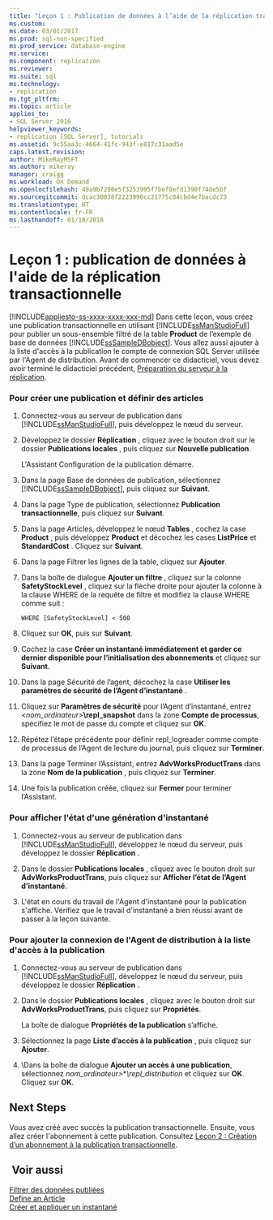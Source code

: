 ```yaml
---
title: "Leçon 1 : Publication de données à l’aide de la réplication transactionnelle | Microsoft Docs"
ms.custom: 
ms.date: 03/01/2017
ms.prod: sql-non-specified
ms.prod_service: database-engine
ms.service: 
ms.component: replication
ms.reviewer: 
ms.suite: sql
ms.technology:
- replication
ms.tgt_pltfrm: 
ms.topic: article
applies_to:
- SQL Server 2016
helpviewer_keywords:
- replication [SQL Server], tutorials
ms.assetid: 9c55aa3c-4664-41fc-943f-e817c31aad5e
caps.latest.revision: 
author: MikeRayMSFT
ms.author: mikeray
manager: craigg
ms.workload: On Demand
ms.openlocfilehash: 49a9b7290e5f3253995f7bef0efd1390f74de5bf
ms.sourcegitcommit: dcac30038f2223990cc21775c84cbd4e7bacdc73
ms.translationtype: HT
ms.contentlocale: fr-FR
ms.lasthandoff: 01/18/2018
---
```

# <a name="lesson-1-publishing-data-using-transactional-replication"></a>Leçon 1 : publication de données à l'aide de la réplication transactionnelle
[!INCLUDE[appliesto-ss-xxxx-xxxx-xxx-md](../../includes/appliesto-ss-xxxx-xxxx-xxx-md.md)] Dans cette leçon, vous créez une publication transactionnelle en utilisant [!INCLUDE[ssManStudioFull](../../includes/ssmanstudiofull-md.md)] pour publier un sous-ensemble filtré de la table **Product** de l’exemple de base de données [!INCLUDE[ssSampleDBobject](../../includes/sssampledbobject-md.md)]. Vous allez aussi ajouter à la liste d'accès à la publication le compte de connexion SQL Server utilisée par l'Agent de distribution. Avant de commencer ce didacticiel, vous devez avoir terminé le didacticiel précédent, [Préparation du serveur à la réplication](../../relational-databases/replication/tutorial-preparing-the-server-for-replication.md).  
  
### <a name="to-create-a-publication-and-define-articles"></a>Pour créer une publication et définir des articles  
  
1.  Connectez-vous au serveur de publication dans [!INCLUDE[ssManStudioFull](../../includes/ssmanstudiofull-md.md)], puis développez le nœud du serveur.  
  
2.  Développez le dossier **Réplication** , cliquez avec le bouton droit sur le dossier **Publications locales** , puis cliquez sur **Nouvelle publication**.  
  
    L'Assistant Configuration de la publication démarre.  
  
3.  Dans la page Base de données de publication, sélectionnez [!INCLUDE[ssSampleDBobject](../../includes/sssampledbobject-md.md)], puis cliquez sur **Suivant**.  
  
4.  Dans la page Type de publication, sélectionnez **Publication transactionnelle**, puis cliquez sur **Suivant**.  
  
5.  Dans la page Articles, développez le nœud **Tables** , cochez la case **Product** , puis développez **Product** et décochez les cases **ListPrice** et **StandardCost** . Cliquez sur **Suivant**.  
  
6.  Dans la page Filtrer les lignes de la table, cliquez sur **Ajouter**.  
  
7.  Dans la boîte de dialogue **Ajouter un filtre** , cliquez sur la colonne **SafetyStockLevel** , cliquez sur la flèche droite pour ajouter la colonne à la clause WHERE de la requête de filtre et modifiez la clause WHERE comme suit :  
  
    ```  
    WHERE [SafetyStockLevel] < 500  
    ```  
  
8.  Cliquez sur **OK**, puis sur **Suivant**.  
  
9. Cochez la case **Créer un instantané immédiatement et garder ce dernier disponible pour l’initialisation des abonnements** et cliquez sur **Suivant**.  
  
10. Dans la page Sécurité de l’agent, décochez la case **Utiliser les paramètres de sécurité de l’Agent d’instantané** .  
  
11. Cliquez sur **Paramètres de sécurité** pour l’Agent d’instantané, entrez \<*nom_ordinateur>***\repl_snapshot** dans la zone **Compte de processus**, spécifiez le mot de passe du compte et cliquez sur **OK**.  
  
12. Répétez l’étape précédente pour définir repl_logreader comme compte de processus de l’Agent de lecture du journal, puis cliquez sur **Terminer**.  
  
13. Dans la page Terminer l’Assistant, entrez **AdvWorksProductTrans** dans la zone **Nom de la publication** , puis cliquez sur **Terminer**.  
  
14. Une fois la publication créée, cliquez sur **Fermer** pour terminer l’Assistant.  
  
### <a name="to-view-the-status-of-snapshot-generation"></a>Pour afficher l'état d'une génération d'instantané  
  
1.  Connectez-vous au serveur de publication dans [!INCLUDE[ssManStudioFull](../../includes/ssmanstudiofull-md.md)], développez le nœud du serveur, puis développez le dossier **Réplication** .  
  
2.  Dans le dossier **Publications locales** , cliquez avec le bouton droit sur **AdvWorksProductTrans**, puis cliquez sur **Afficher l’état de l’Agent d’instantané**.  
  
3.  L'état en cours du travail de l'Agent d'instantané pour la publication s'affiche. Vérifiez que le travail d'instantané a bien réussi avant de passer à la leçon suivante.  
  
### <a name="to-add-the-distribution-agent-login-to-the-pal"></a>Pour ajouter la connexion de l'Agent de distribution à la liste d'accès à la publication  
  
1.  Connectez-vous au serveur de publication dans [!INCLUDE[ssManStudioFull](../../includes/ssmanstudiofull-md.md)], développez le nœud du serveur, puis développez le dossier **Réplication** .  
  
2.  Dans le dossier **Publications locales** , cliquez avec le bouton droit sur **AdvWorksProductTrans**, puis cliquez sur **Propriétés**.  
  
    La boîte de dialogue **Propriétés de la publication** s’affiche.  
  
3.  Sélectionnez la page **Liste d’accès à la publication** , puis cliquez sur **Ajouter**.  
  
4.  \Dans la boîte de dialogue **Ajouter un accès à une publication**, sélectionnez *nom_ordinateur>***\repl_distribution* et cliquez sur **OK**. Cliquez sur **OK**.  
  
## <a name="next-steps"></a>Next Steps  
Vous avez créé avec succès la publication transactionnelle. Ensuite, vous allez créer l'abonnement à cette publication. Consultez [Leçon 2 : Création d’un abonnement à la publication transactionnelle](../../relational-databases/replication/lesson-2-creating-a-subscription-to-the-transactional-publication.md).  
  
## <a name="see-also"></a> Voir aussi  
[Filtrer des données publiées](../../relational-databases/replication/publish/filter-published-data.md)  
[Define an Article](../../relational-databases/replication/publish/define-an-article.md)  
[Créer et appliquer un instantané](../../relational-databases/replication/create-and-apply-the-snapshot.md)  
  
  
  
